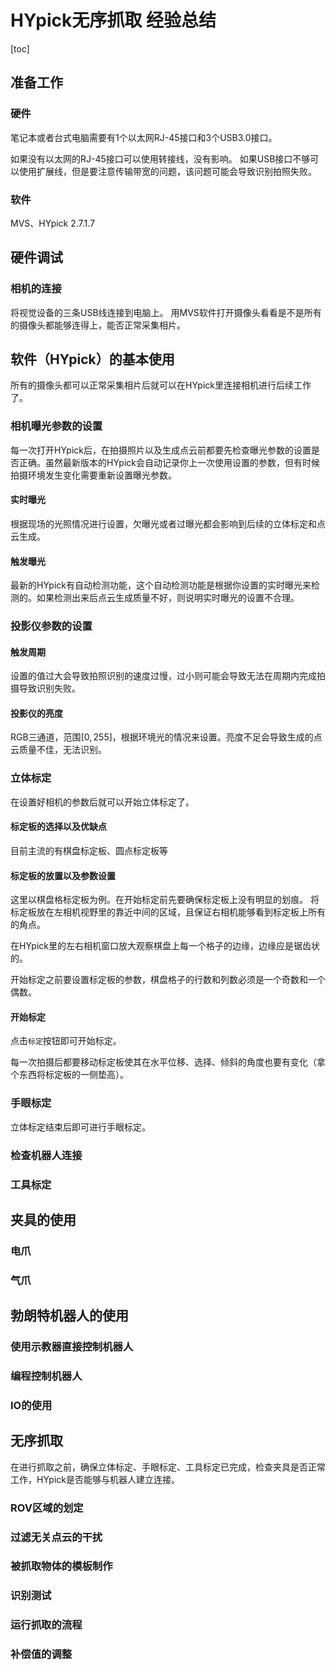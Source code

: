# HYpick无序抓取 经验总结

[toc]

## 准备工作

### 硬件

笔记本或者台式电脑需要有1个以太网RJ-45接口和3个USB3.0接口。

如果没有以太网的RJ-45接口可以使用转接线，没有影响。
如果USB接口不够可以使用扩展线，但是要注意传输带宽的问题，该问题可能会导致识别拍照失败。

### 软件

MVS、HYpick 2.7.1.7

## 硬件调试

### 相机的连接

将视觉设备的三条USB线连接到电脑上。
用MVS软件打开摄像头看看是不是所有的摄像头都能够连得上，能否正常采集相片。

## 软件（HYpick）的基本使用

所有的摄像头都可以正常采集相片后就可以在HYpick里连接相机进行后续工作了。

### 相机曝光参数的设置

每一次打开HYpick后，在拍摄照片以及生成点云前都要先检查曝光参数的设置是否正确。虽然最新版本的HYpick会自动记录你上一次使用设置的参数，但有时候拍摄环境发生变化需要重新设置曝光参数。

#### 实时曝光

根据现场的光照情况进行设置，欠曝光或者过曝光都会影响到后续的立体标定和点云生成。

#### 触发曝光

最新的HYpick有自动检测功能，这个自动检测功能是根据你设置的实时曝光来检测的。如果检测出来后点云生成质量不好，则说明实时曝光的设置不合理。

### 投影仪参数的设置

#### 触发周期

设置的值过大会导致拍照识别的速度过慢，过小则可能会导致无法在周期内完成拍摄导致识别失败。

#### 投影仪的亮度

RGB三通道，范围$[0 , 255]$，根据环境光的情况来设置。亮度不足会导致生成的点云质量不佳，无法识别。

### 立体标定

在设置好相机的参数后就可以开始立体标定了。

#### 标定板的选择以及优缺点

目前主流的有棋盘标定板、圆点标定板等

#### 标定板的放置以及参数设置

这里以棋盘格标定板为例。在开始标定前先要确保标定板上没有明显的划痕。
将标定板放在左相机视野里的靠近中间的区域，且保证右相机能够看到标定板上所有的角点。

在HYpick里的左右相机窗口放大观察棋盘上每一个格子的边缘，边缘应是锯齿状的。

开始标定之前要设置标定板的参数，棋盘格子的行数和列数必须是一个奇数和一个偶数。

#### 开始标定

点击```标定```按钮即可开始标定。

每一次拍摄后都要移动标定板使其在水平位移、选择、倾斜的角度也要有变化（拿个东西将标定板的一侧垫高）。

### 手眼标定

立体标定结束后即可进行手眼标定。

### 检查机器人连接

### 工具标定

## 夹具的使用

### 电爪

### 气爪



## 勃朗特机器人的使用

### 使用示教器直接控制机器人

### 编程控制机器人

### IO的使用

## 无序抓取

在进行抓取之前，确保立体标定、手眼标定、工具标定已完成，检查夹具是否正常工作，HYpick是否能够与机器人建立连接。

### ROV区域的划定

### 过滤无关点云的干扰

### 被抓取物体的模板制作

### 识别测试

### 运行抓取的流程

### 补偿值的调整
